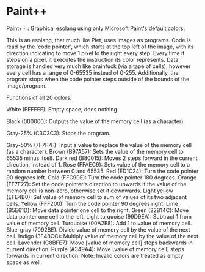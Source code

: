 # Paint++
Paint++ : Graphical esolang using only Microsoft Paint's default colors.

This is an esolang, that much like Piet, uses images as programs. Code is read by the 'code pointer', which starts at the top left of the image, with its direction indicating to move 1 pixel to the right every step. Every time it steps on a pixel, it executes the instruction its color represents. Data storage is handled very much like brainfuck (via a tape of cells), however every cell has a range of 0-65535 instead of 0-255. Additionally, the program stops when the code pointer steps outside of the bounds of the image/program.

Functions of all 20 colors:

White           (FFFFFF): Empty space, does nothing.

Black           (000000): Outputs the value of the memory cell (as a character).

Gray-25%        (C3C3C3): Stops the program.

Gray-50%        (7F7F7F): Input a value to replace the value of the memory cell (as a character).
Brown           (B97A57): Sets the value of the memory cell to 65535 minus itself.
Dark red        (880015): Moves 2 steps forward in the current direction, instead of 1.
Rose            (FFAEC9): Sets value of the memory cell to a random number between 0 and 65535.
Red             (ED1C24): Turn the code pointer 90 degrees left.
Gold            (FFC90E): Turn the code pointer 180 degrees.
Orange          (FF7F27): Set the code pointer's direction to upwards if the value of the memory cell is non-zero, otherwise set it downwards.
Light yellow    (EFE4B0): Set value of memory cell to sum of values of its two adjacent cells.
Yellow          (FFF200): Turn the code pointer 90 degrees right.
Lime            (B5E61D): Move data pointer one cell to the right.
Green           (22B14C): Move data pointer one cell to the left.
Light turquoise (99D9EA): Subtract 1 from value of memory cell.
Turquoise       (00A2E8): Add 1 to value of memory cell.
Blue-gray       (7092BE): Divide value of memory cell by the value of the next cell.
Indigo          (3F48CC): Multiply value of memory cell by the value of the next cell.
Lavender        (C8BFE7): Move [value of memory cell] steps backwards in current direction.
Purple          (A349A4): Move [value of memory cell] steps forwards in current direction.
Note: Invalid colors are treated as empty space as well.
